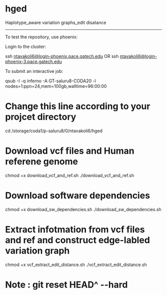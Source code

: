 # hged
Haplotype_aware variation graphs_edit disatance

------------------------------------------------------------------
To test the repository, use phoenix:

Login to the cluster:

ssh ntavakoli6@login-phoenix.pace.gatech.edu 
OR
ssh ntavakoli6@login-phoenix-3.pace.gatech.edu

To submit an interactive job:

 qsub -I -q inferno -A GT-saluru8-CODA20 -l nodes=1:ppn=24,mem=100gb,walltime=96:00:00

 # Change this line according to your projcet directory
cd /storage/coda1/p-saluru8/0/ntavakoli6/hged

# Download vcf files and Human referene genome
chmod +x download_vcf_and_ref.sh
./download_vcf_and_ref.sh

# Download software dependencies
chmod +x download_sw_dependencies.sh
./download_sw_dependencies.sh

# Extract infotmation from vcf files and ref and construct edge-labled variation graph
chmod +x vcf_extract_edit_distance.sh
./vcf_extract_edit_distance.sh

# Note : git reset HEAD^ --hard

